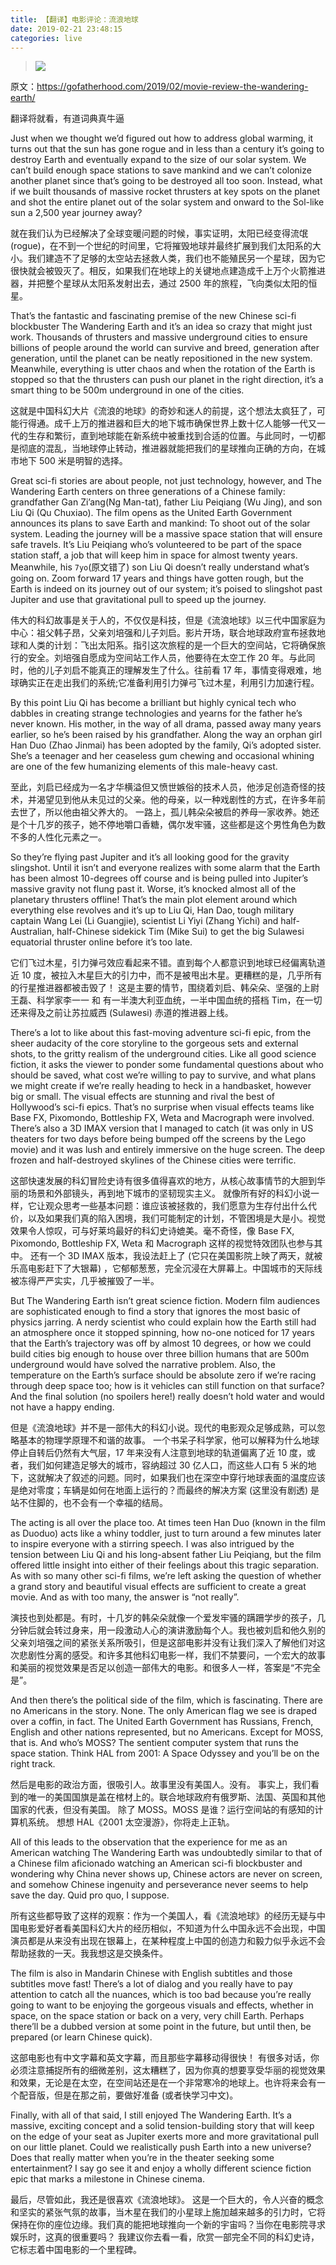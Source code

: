 ```yaml
---
title: 【翻译】电影评论：流浪地球
date: 2019-02-21 23:48:15
categories: live
---
```


> ![](https://upload-images.jianshu.io/upload_images/47789-53b8af7ba01ba4e2.png?imageMogr2/auto-orient/strip%7CimageView2/2/w/1240)

原文：https://gofatherhood.com/2019/02/movie-review-the-wandering-earth/

翻译将就看，有道词典真牛逼

Just when we thought we’d figured out how to address global warming, it turns out that the sun has gone rogue and in less than a century it’s going to destroy Earth and eventually expand to the size of our solar system. We can’t build enough space stations to save mankind and we can’t colonize another planet since that’s going to be destroyed all too soon. Instead, what if we built thousands of massive rocket thrusters at key spots on the planet and shot the entire planet out of the solar system and onward to the Sol-like sun a 2,500 year journey away?

就在我们认为已经解决了全球变暖问题的时候，事实证明，太阳已经变得流氓 (rogue)，在不到一个世纪的时间里，它将摧毁地球并最终扩展到我们太阳系的大小。我们建造不了足够的太空站去拯救人类，我们也不能殖民另一个星球，因为它很快就会被毁灭了。相反，如果我们在地球上的关键地点建造成千上万个火箭推进器，并把整个星球从太阳系发射出去，通过 2500 年的旅程，飞向类似太阳的恒星。

That’s the fantastic and fascinating premise of the new Chinese sci-fi blockbuster The Wandering Earth and it’s an idea so crazy that might just work. Thousands of thrusters and massive underground cities to ensure billions of people around the world can survive and breed, generation after generation, until the planet can be neatly repositioned in the new system. Meanwhile, everything is utter chaos and when the rotation of the Earth is stopped so that the thrusters can push our planet in the right direction, it’s a smart thing to be 500m underground in one of the cities.

这就是中国科幻大片《流浪的地球》的奇妙和迷人的前提，这个想法太疯狂了，可能行得通。成千上万的推进器和巨大的地下城市确保世界上数十亿人能够一代又一代的生存和繁衍，直到地球能在新系统中被重找到合适的位置。与此同时，一切都是彻底的混乱，当地球停止转动，推进器就能把我们的星球推向正确的方向，在城市地下 500 米是明智的选择。

Great sci-fi stories are about people, not just technology, however, and The Wandering Earth centers on three generations of a Chinese family: grandfather Gan Zi’ang(Ng Man-tat), father Liu Peiqiang (Wu Jing), and son Liu Qi (Qu Chuxiao). The film opens as the United Earth Government announces its plans to save Earth and mankind: To shoot out of the solar system. Leading the journey will be a massive space station that will ensure safe travels. It’s Liu Peiqiang who’s volunteered to be part of the space station staff, a job that will keep him in space for almost twenty years. Meanwhile, his `7yo`(原文错了) son Liu Qi doesn’t really understand what’s going on. Zoom forward 17 years and things have gotten rough, but the Earth is indeed on its journey out of our system; it’s poised to slingshot past Jupiter and use that gravitational pull to speed up the journey.

伟大的科幻故事是关于人的，不仅仅是科技，但是《流浪地球》以三代中国家庭为中心：祖父韩子昂，父亲刘培强和儿子刘启。影片开场，联合地球政府宣布拯救地球和人类的计划：飞出太阳系。指引这次旅程的是一个巨大的空间站，它将确保旅行的安全。刘培强自愿成为空间站工作人员，他要待在太空工作 20 年。与此同时，他的儿子刘启不能真正的理解发生了什么。往前看 17 年，事情变得艰难，地球确实正在走出我们的系统;它准备利用引力弹弓飞过木星，利用引力加速行程。

By this point Liu Qi has become a brilliant but highly cynical tech who dabbles in creating strange technologies and yearns for the father he’s never known. His mother, in the way of all drama, passed away many years earlier, so he’s been raised by his grandfather. Along the way an orphan girl Han Duo (Zhao Jinmai) has been adopted by the family, Qi’s adopted sister. She’s a teenager and her ceaseless gum chewing and occasional whining are one of the few humanizing elements of this male-heavy cast.

至此，刘启已经成为一名才华横溢但又愤世嫉俗的技术人员，他涉足创造奇怪的技术，并渴望见到他从未见过的父亲。他的母亲，以一种戏剧性的方式，在许多年前去世了，所以他由祖父养大的。
一路上，孤儿韩朵朵被启的养母一家收养。她还是个十几岁的孩子，她不停地嚼口香糖，偶尔发牢骚，这些都是这个男性角色为数不多的人性化元素之一。

So they’re flying past Jupiter and it’s all looking good for the gravity slingshot. Until it isn’t and everyone realizes with some alarm that the Earth has been almost 10-degrees off course and is being pulled into Jupiter’s massive gravity not flung past it. Worse, it’s knocked almost all of the planetary thrusters offline! That’s the main plot element around which everything else revolves and it’s up to Liu Qi, Han Dao, tough military captain Wang Lei (Li Guangjie), scientist Li Yiyi (Zhang Yichi) and half-Australian, half-Chinese sidekick Tim (Mike Sui) to get the big Sulawesi equatorial thruster online before it’s too late.

它们飞过木星，引力弹弓效应看起来不错。直到每个人都意识到地球已经偏离轨道近 10 度，被拉入木星巨大的引力中，而不是被甩出木星。更糟糕的是，几乎所有的行星推进器都被击毁了！
这是主要的情节，围绕着刘启、韩朵朵、坚强的上尉王磊、科学家李一一 和 有一半澳大利亚血统，一半中国血统的搭档 Tim，在一切还来得及之前让苏拉威西 (Sulawesi) 赤道的推进器上线。

There’s a lot to like about this fast-moving adventure sci-fi epic, from the sheer audacity of the core storyline to the gorgeous sets and external shots, to the gritty realism of the underground cities. Like all good science fiction, it asks the viewer to ponder some fundamental questions about who should be saved, what cost we’re willing to pay to survive, and what plans we might create if we’re really heading to heck in a handbasket, however big or small. The visual effects are stunning and rival the best of Hollywood’s sci-fi epics. That’s no surprise when visual effects teams like Base FX, Pixomondo, Bottleship FX, Weta and Macrograph were involved. There’s also a 3D IMAX version that I managed to catch (it was only in US theaters for two days before being bumped off the screens by the Lego movie) and it was lush and entirely immersive on the huge screen. The deep frozen and half-destroyed skylines of the Chinese cities were terrific.

这部快速发展的科幻冒险史诗有很多值得喜欢的地方，从核心故事情节的大胆到华丽的场景和外部镜头，再到地下城市的坚韧现实主义。
就像所有好的科幻小说一样，它让观众思考一些基本问题：谁应该被拯救的，我们愿意为生存付出什么代价，以及如果我们真的陷入困境，我们可能制定的计划，不管困境是大是小。视觉效果令人惊叹，可与好莱坞最好的科幻史诗媲美。毫不奇怪，像 Base FX, Pixomondo, Bottleship FX, Weta 和 Macrograph 这样的视觉特效团队也参与其中。
还有一个 3D IMAX 版本，我设法赶上了 (它只在美国影院上映了两天，就被乐高电影赶下了大银幕) ，它郁郁葱葱，完全沉浸在大屏幕上。中国城市的天际线被冻得严严实实，几乎被摧毁了一半。

But The Wandering Earth isn’t great science fiction. Modern film audiences are sophisticated enough to find a story that ignores the most basic of physics jarring. A nerdy scientist who could explain how the Earth still had an atmosphere once it stopped spinning, how no-one noticed for 17 years that the Earth’s trajectory was off by almost 10 degrees, or how we could build cities big enough to house over three billion humans that are 500m underground would have solved the narrative problem. Also, the temperature on the Earth’s surface should be absolute zero if we’re racing through deep space too; how is it vehicles can still function on that surface? And the final solution (no spoilers here!) really doesn’t hold water and would not have a happy ending.

但是《流浪地球》并不是一部伟大的科幻小说。现代的电影观众足够成熟，可以忽略基本的物理学原理不和谐的故事。
一个书呆子科学家，他可以解释为什么地球停止自转后仍然有大气层，17 年来没有人注意到地球的轨道偏离了近 10 度，或者，我们如何建造足够大的城市，容纳超过 30 亿人口，而这些人口有 5 米的地下，这就解决了叙述的问题。同时，如果我们也在深空中穿行地球表面的温度应该是绝对零度；车辆是如何在地面上运行的？而最终的解决方案 (这里没有剧透) 是站不住脚的，也不会有一个幸福的结局。

The acting is all over the place too. At times teen Han Duo (known in the film as Duoduo) acts like a whiny toddler, just to turn around a few minutes later to inspire everyone with a stirring speech. I was also intrigued by the tension between Liu Qi and his long-absent father Liu Peiqiang, but the film offered little insight into either of their feelings about this tragic separation. As with so many other sci-fi films, we’re left asking the question of whether a grand story and beautiful visual effects are sufficient to create a great movie. And as with too many, the answer is “not really”.

演技也到处都是。有时，十几岁的韩朵朵就像一个爱发牢骚的蹒跚学步的孩子，几分钟后就会转过身来，用一段激动人心的演讲激励每个人。我也被刘启和他久别的父亲刘培强之间的紧张关系所吸引，但是这部电影并没有让我们深入了解他们对这次悲剧性分离的感受。和许多其他科幻电影一样，我们不禁要问，一个宏大的故事和美丽的视觉效果是否足以创造一部伟大的电影。和很多人一样，答案是“不完全是”。

And then there’s the political side of the film, which is fascinating. There are no Americans in the story. None. The only American flag we see is draped over a coffin, in fact. The United Earth Government has Russians, French, English and other nations represented, but no Americans. Except for MOSS, that is. And who’s MOSS? The sentient computer system that runs the space station. Think HAL from 2001: A Space Odyssey and you’ll be on the right track.

然后是电影的政治方面，很吸引人。故事里没有美国人。没有。
事实上，我们看到的唯一的美国国旗是盖在棺材上的。联合地球政府有俄罗斯、法国、英国和其他国家的代表，但没有美国。
除了 MOSS。MOSS 是谁？运行空间站的有感知的计算机系统。
想想 HAL《2001 太空漫游》，你将走上正轨。

All of this leads to the observation that the experience for me as an American watching The Wandering Earth was undoubtedly similar to that of a Chinese film aficionado watching an American sci-fi blockbuster and wondering why China never shows up, Chinese actors are never on screen, and somehow Chinese ingenuity and perseverance never seems to help save the day. Quid pro quo, I suppose.

所有这些都导致了这样的观察：作为一个美国人，看《流浪地球》的经历无疑与中国电影爱好者看美国科幻大片的经历相似，不知道为什么中国永远不会出现，中国演员都是从来没有出现在银幕上，在某种程度上中国的创造力和毅力似乎永远不会帮助拯救的一天。我我想这是交换条件。

The film is also in Mandarin Chinese with English subtitles and those subtitles move fast! There’s a lot of dialog and you really have to pay attention to catch all the nuances, which is too bad because you’re really going to want to be enjoying the gorgeous visuals and effects, whether in space, on the space station or back on a very, very chill Earth. Perhaps there’ll be a dubbed version at some point in the future, but until then, be prepared (or learn Chinese quick).

这部电影也有中文字幕和英文字幕，而且那些字幕移动得很快！
有很多对话，你必须注意捕捉所有的细微差别，这太糟糕了，因为你真的想要享受华丽的视觉效果和效果，无论是在太空，在空间站还是在一个非常寒冷的地球上。也许将来会有一个配音版，但是在那之前，要做好准备 (或者快学习中文)。

Finally, with all of that said, I still enjoyed The Wandering Earth. It’s a massive, exciting concept and a solid tension-building story that will keep on the edge of your seat as Jupiter exerts more and more gravitational pull on our little planet. Could we realistically push Earth into a new universe? Does that really matter when you’re in the theater seeking some entertainment? I say go see it and enjoy a wholly different science fiction epic that marks a milestone in Chinese cinema.

最后，尽管如此，我还是很喜欢《流浪地球》。
这是一个巨大的，令人兴奋的概念和坚实的紧张气氛的故事，当木星在我们的小星球上施加越来越多的引力时，它将保持在你的座位边缘。我们真的能把地球推向一个新的宇宙吗？当你在电影院寻求娱乐时，这真的很重要吗？
我建议你去看一看，欣赏一部完全不同的科幻史诗，它标志着中国电影的一个里程碑。